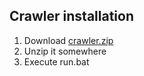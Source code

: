 ## Crawler installation
1. Download [crawler.zip](https://github.com/nanaktaev/term_occurrence_crawler/blob/master/crawler.zip)
2. Unzip it somewhere
3. Execute run.bat
